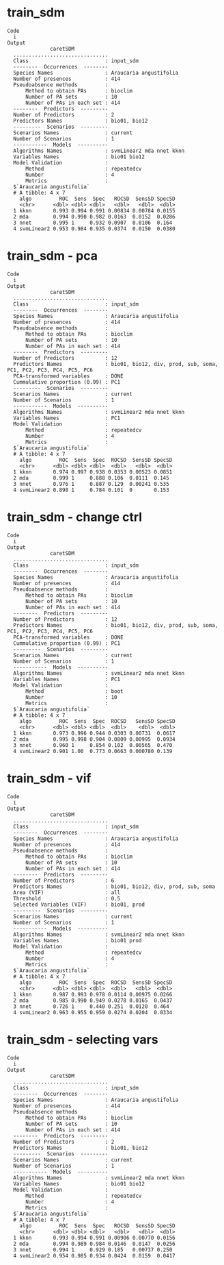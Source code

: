 # train_sdm

    Code
      i
    Output
                  caretSDM           
      ...............................
      Class                         : input_sdm
      --------  Occurrences  --------
      Species Names                 : Araucaria angustifolia 
      Number of presences           : 414 
      Pseudoabsence methods         :
          Method to obtain PAs      : bioclim 
          Number of PA sets         : 10 
          Number of PAs in each set : 414 
      --------  Predictors  ---------
      Number of Predictors          : 2 
      Predictors Names              : bio01, bio12 
      ---------  Scenarios  ---------
      Scenarios Names               : current 
      Number of Scenarios           : 1 
      -----------  Models  ----------
      Algorithms Names              : svmLinear2 mda nnet kknn 
      Variables Names               : bio01 bio12 
      Model Validation              :
          Method                    : repeatedcv 
          Number                    : 4 
          Metrics                   :
      $`Araucaria angustifolia`
      # A tibble: 4 x 7
        algo         ROC  Sens  Spec   ROCSD  SensSD SpecSD
        <chr>      <dbl> <dbl> <dbl>   <dbl>   <dbl>  <dbl>
      1 kknn       0.993 0.994 0.991 0.00834 0.00784 0.0155
      2 mda        0.994 0.990 0.982 0.0163  0.0152  0.0286
      3 nnet       0.995 1     0.932 0.0907  0.0106  0.164 
      4 svmLinear2 0.953 0.984 0.935 0.0374  0.0150  0.0380
      

# train_sdm - pca

    Code
      i
    Output
                  caretSDM           
      ...............................
      Class                         : input_sdm
      --------  Occurrences  --------
      Species Names                 : Araucaria angustifolia 
      Number of presences           : 414 
      Pseudoabsence methods         :
          Method to obtain PAs      : bioclim 
          Number of PA sets         : 10 
          Number of PAs in each set : 414 
      --------  Predictors  ---------
      Number of Predictors          : 12 
      Predictors Names              : bio01, bio12, div, prod, sub, soma, PC1, PC2, PC3, PC4, PC5, PC6 
      PCA-transformed variables     : DONE 
      Cummulative proportion (0.99) : PC1 
      ---------  Scenarios  ---------
      Scenarios Names               : current 
      Number of Scenarios           : 1 
      -----------  Models  ----------
      Algorithms Names              : svmLinear2 mda nnet kknn 
      Variables Names               : PC1 
      Model Validation              :
          Method                    : repeatedcv 
          Number                    : 4 
          Metrics                   :
      $`Araucaria angustifolia`
      # A tibble: 4 x 7
        algo         ROC  Sens  Spec  ROCSD  SensSD SpecSD
        <chr>      <dbl> <dbl> <dbl>  <dbl>   <dbl>  <dbl>
      1 kknn       0.974 0.997 0.938 0.0353 0.00523 0.0851
      2 mda        0.999 1     0.888 0.106  0.0111  0.145 
      3 nnet       0.976 1     0.887 0.129  0.00241 0.535 
      4 svmLinear2 0.898 1     0.784 0.101  0       0.153 
      

# train_sdm - change ctrl

    Code
      i
    Output
                  caretSDM           
      ...............................
      Class                         : input_sdm
      --------  Occurrences  --------
      Species Names                 : Araucaria angustifolia 
      Number of presences           : 414 
      Pseudoabsence methods         :
          Method to obtain PAs      : bioclim 
          Number of PA sets         : 10 
          Number of PAs in each set : 414 
      --------  Predictors  ---------
      Number of Predictors          : 12 
      Predictors Names              : bio01, bio12, div, prod, sub, soma, PC1, PC2, PC3, PC4, PC5, PC6 
      PCA-transformed variables     : DONE 
      Cummulative proportion (0.99) : PC1 
      ---------  Scenarios  ---------
      Scenarios Names               : current 
      Number of Scenarios           : 1 
      -----------  Models  ----------
      Algorithms Names              : svmLinear2 mda nnet kknn 
      Variables Names               : PC1 
      Model Validation              :
          Method                    : boot 
          Number                    : 10 
          Metrics                   :
      $`Araucaria angustifolia`
      # A tibble: 4 x 7
        algo         ROC  Sens  Spec  ROCSD   SensSD SpecSD
        <chr>      <dbl> <dbl> <dbl>  <dbl>    <dbl>  <dbl>
      1 kknn       0.973 0.996 0.944 0.0303 0.00731  0.0617
      2 mda        0.995 0.998 0.904 0.0809 0.00995  0.0934
      3 nnet       0.960 1     0.854 0.102  0.00565  0.470 
      4 svmLinear2 0.901 1.00  0.773 0.0663 0.000780 0.139 
      

# train_sdm - vif

    Code
      i
    Output
                  caretSDM           
      ...............................
      Class                         : input_sdm
      --------  Occurrences  --------
      Species Names                 : Araucaria angustifolia 
      Number of presences           : 414 
      Pseudoabsence methods         :
          Method to obtain PAs      : bioclim 
          Number of PA sets         : 10 
          Number of PAs in each set : 414 
      --------  Predictors  ---------
      Number of Predictors          : 6 
      Predictors Names              : bio01, bio12, div, prod, sub, soma 
      Area (VIF)                    : all
      Threshold                     : 0.5
      Selected Variables (VIF)      : bio01, prod 
      ---------  Scenarios  ---------
      Scenarios Names               : current 
      Number of Scenarios           : 1 
      -----------  Models  ----------
      Algorithms Names              : svmLinear2 mda nnet kknn 
      Variables Names               : bio01 prod 
      Model Validation              :
          Method                    : repeatedcv 
          Number                    : 4 
          Metrics                   :
      $`Araucaria angustifolia`
      # A tibble: 4 x 7
        algo         ROC  Sens  Spec  ROCSD  SensSD SpecSD
        <chr>      <dbl> <dbl> <dbl>  <dbl>   <dbl>  <dbl>
      1 kknn       0.987 0.993 0.978 0.0114 0.00975 0.0266
      2 mda        0.985 0.990 0.949 0.0278 0.0165  0.0437
      3 nnet       0.726 1     0.440 0.251  0.0120  0.464 
      4 svmLinear2 0.963 0.955 0.959 0.0274 0.0204  0.0334
      

# train_sdm - selecting vars

    Code
      i
    Output
                  caretSDM           
      ...............................
      Class                         : input_sdm
      --------  Occurrences  --------
      Species Names                 : Araucaria angustifolia 
      Number of presences           : 414 
      Pseudoabsence methods         :
          Method to obtain PAs      : bioclim 
          Number of PA sets         : 10 
          Number of PAs in each set : 414 
      --------  Predictors  ---------
      Number of Predictors          : 2 
      Predictors Names              : bio01, bio12 
      ---------  Scenarios  ---------
      Scenarios Names               : current 
      Number of Scenarios           : 1 
      -----------  Models  ----------
      Algorithms Names              : svmLinear2 mda nnet kknn 
      Variables Names               : bio01 bio12 
      Model Validation              :
          Method                    : repeatedcv 
          Number                    : 4 
          Metrics                   :
      $`Araucaria angustifolia`
      # A tibble: 4 x 7
        algo         ROC  Sens  Spec   ROCSD  SensSD SpecSD
        <chr>      <dbl> <dbl> <dbl>   <dbl>   <dbl>  <dbl>
      1 kknn       0.993 0.994 0.991 0.00906 0.00770 0.0156
      2 mda        0.994 0.989 0.984 0.0146  0.0147  0.0256
      3 nnet       0.994 1     0.929 0.185   0.00737 0.250 
      4 svmLinear2 0.954 0.985 0.934 0.0424  0.0159  0.0417
      

